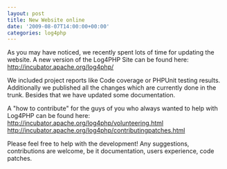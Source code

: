 ```yaml
---
layout: post
title: New Website online
date: '2009-08-07T14:00:00+00:00'
categories: log4php
---
```

As you may have noticed, we recently spent lots of time for updating the website. A new version of the Log4PHP Site can be found here:
http://incubator.apache.org/log4php/

We included project reports like Code coverage or PHPUnit testing results. Additionally we published all the changes which are currently done in the trunk. Besides that we have updated some documentation.

A "how to contribute" for the guys of you who always wanted to help with Log4PHP can be found here:
http://incubator.apache.org/log4php/volunteering.html
http://incubator.apache.org/log4php/contributingpatches.html

Please feel free to help with the development! Any suggestions, contributions are welcome, be it documentation, users experience, code patches.
